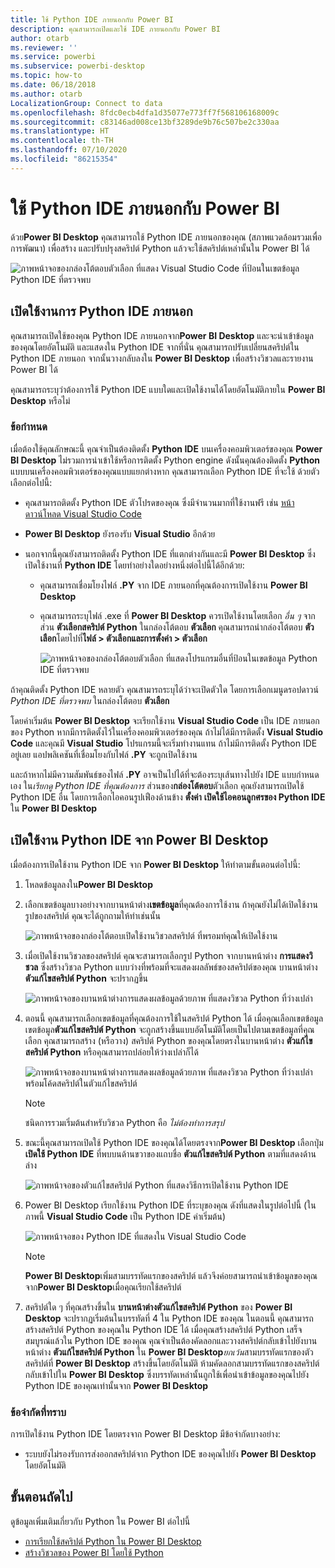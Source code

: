 ```yaml
---
title: ใช้ Python IDE ภายนอกกับ Power BI
description: คุณสามารถเปิดและใช้ IDE ภายนอกกับ Power BI
author: otarb
ms.reviewer: ''
ms.service: powerbi
ms.subservice: powerbi-desktop
ms.topic: how-to
ms.date: 06/18/2018
ms.author: otarb
LocalizationGroup: Connect to data
ms.openlocfilehash: 8fdc0ecb4dfa1d35077e773ff7f568106168009c
ms.sourcegitcommit: c83146ad008ce13bf3289de9b76c507be2c330aa
ms.translationtype: HT
ms.contentlocale: th-TH
ms.lasthandoff: 07/10/2020
ms.locfileid: "86215354"
---
```

# <a name="use-an-external-python-ide-with-power-bi"></a>ใช้ Python IDE ภายนอกกับ Power BI
ด้วย**Power BI Desktop** คุณสามารถใช้ Python IDE ภายนอกของคุณ (สภาพแวดล้อมรวมเพื่อการพัฒนา) เพื่อสร้าง และปรับปรุงสคริปต์ Python แล้วจะใช้สคริปต์เหล่านั้นใน Power BI ได้

![ภาพหน้าจอของกล่องโต้ตอบตัวเลือก ที่แสดง Visual Studio Code ที่ป้อนในเขตข้อมูล Python IDE ที่ตรวจพบ](media/desktop-python-ide/python-ide-1.png)

## <a name="enable-an-external-python-ide"></a>เปิดใช้งานการ Python IDE ภายนอก
คุณสามารถเปิดใช้ของคุณ Python IDE ภายนอกจาก**Power BI Desktop** และจะนำเข้าข้อมูลของคุณโดยอัตโนมัติ และแสดงใน Python IDE จากที่นั่น คุณสามารถปรับเปลี่ยนสคริปต์ใน Python IDE ภายนอก จากนั้นวางกลับลงใน **Power BI Desktop** เพื่อสร้างวิชวลและรายงาน Power BI ได้

คุณสามารถระบุว่าต้องการใช้ Python IDE แบบใดและเปิดใช้งานได้โดยอัตโนมัติภายใน **Power BI Desktop** หรือไม่

### <a name="requirements"></a>ข้อกำหนด
เมื่อต้องใช้คุณลักษณะนี้ คุณจำเป็นต้องติดตั้ง **Python IDE** บนเครื่องคอมพิวเตอร์ของคุณ **Power BI Desktop** ไม่รวมการนำเข้าใช้หรือการติดตั้ง Python engine ดังนั้นคุณต้องติดตั้ง **Python** แบบบนเครื่องคอมพิวเตอร์ของคุณแบบแยกต่างหาก คุณสามารถเลือก Python IDE ที่จะใช้ ด้วยตัวเลือกต่อไปนี้:

* คุณสามารถติดตั้ง Python IDE ตัวโปรดของคุณ ซึ่งมีจำนวนมากที่ใช้งานฟรี เช่น [หน้าดาวน์โหลด Visual Studio Code](https://code.visualstudio.com/download/)
* **Power BI Desktop** ยังรองรับ **Visual Studio** อีกด้วย
* นอกจากนี้คุณยังสามารถติดตั้ง Python IDE ที่แตกต่างกันและมี **Power BI Desktop** ซึ่งเปิดใช้งานที่ **Python IDE** โดยทำอย่างใดอย่างหนึ่งต่อไปนี้ได้อีกด้วย:
  
  * คุณสามารถเชื่อมโยงไฟล์ **.PY** จาก IDE ภายนอกที่คุณต้องการเปิดใช้งาน **Power BI Desktop**
  * คุณสามารถระบุไฟล์ .exe ที่ **Power BI Desktop** ควรเปิดใช้งานโดยเลือก *อื่น ๆ* จากส่วน **ตัวเลือกสคริปต์ Python** ในกล่องโต้ตอบ **ตัวเลือก** คุณสามารถนำกล่องโต้ตอบ **ตัวเลือก**โดยไปที่**ไฟล์ > ตัวเลือกและการตั้งค่า > ตัวเลือก**
    
    ![ภาพหน้าจอของกล่องโต้ตอบตัวเลือก ที่แสดงโปรแกรมอื่นที่ป้อนในเขตข้อมูล Python IDE ที่ตรวจพบ](media/desktop-python-ide/python-ide-2.png)

ถ้าคุณติดตั้ง Python IDE หลายตัว คุณสามารถระบุได้ว่าจะเปิดตัวใด โดยการเลือกเมนูดรอปดาวน์ *Python IDE ที่ตรวจพบ* ในกล่องโต้ตอบ **ตัวเลือก**

โดยค่าเริ่มต้น **Power BI Desktop** จะเรียกใช้งาน **Visual Studio Code** เป็น IDE ภายนอกของ Python หากมีการติดตั้งไว้ในเครื่องคอมพิวเตอร์ของคุณ ถ้าไม่ได้มีการติดตั้ง **Visual Studio Code** และคุณมี **Visual Studio** โปรแกรมนี้จะเริ่มทำงานแทน ถ้าไม่มีการติดตั้ง Python IDE อยู่เลย แอปพลิเคชันที่เชื่อมโยงกับไฟล์  **.PY** จะถูกเปิดใช้งาน

และถ้าหากไม่มีความสัมพันธ์ของไฟล์ **.PY** อาจเป็นไปได้ที่จะต้องระบุเส้นทางไปยัง IDE แบบกำหนดเอง ใน*เรียกดู Python IDE ที่คุณต้องการ* ส่วนของ**กล่องโต้ตอบ**ตัวเลือก คุณยังสามารถเปิดใช้ Python IDE อื่น โดยการเลือกไอคอนรูปเฟืองด้านข้าง **ตั้งค่า** **เปิดใช้ไอคอนลูกศรของ Python IDE** ใน **Power BI Desktop**

## <a name="launch-a-python-ide-from-power-bi-desktop"></a>เปิดใช้งาน Python IDE จาก Power BI Desktop
เมื่อต้องการเปิดใช้งาน Python IDE จาก **Power BI Desktop** ให้ทำตามขั้นตอนต่อไปนี้:

1. โหลดข้อมูลลงใน**Power BI Desktop**
2. เลือกเขตข้อมูลบางอย่างจากบานหน้าต่าง**เขตข้อมูล**ที่คุณต้องการใช้งาน ถ้าคุณยังไม่ได้เปิดใช้งานรูปของสคริปต์ คุณจะได้ถูกถามให้ทำเช่นนั้น
   
   ![ภาพหน้าจอของกล่องโต้ตอบเปิดใช้งานวิชวลสคริปต์ ที่พรอมท์คุณให้เปิดใช้งาน](media/desktop-python-ide/python-ide-3.png)
3. เมื่อเปิดใช้งานวิชวลของสคริปต์ คุณจะสามารถเลือกรูป Python จากบานหน้าต่าง **การแสดงวิชวล** ซึ่งสร้างวิชวล Python แบบว่างที่พร้อมที่จะแสดงผลลัพธ์ของสคริปต์ของคุณ บานหน้าต่าง**ตัวแก้ไขสคริปต์ Python** จะปรากฏขึ้น
   
   ![ภาพหน้าจอของบานหน้าต่างการแสดงผลข้อมูลด้วยภาพ ที่แสดงวิชวล Python ที่ว่างเปล่า](media/desktop-python-ide/python-ide-4.png)
4. ตอนนี้ คุณสามารถเลือกเขตข้อมูลที่คุณต้องการใช้ในสคริปต์ Python ได้ เมื่อคุณเลือกเขตข้อมูล เขตข้อมูล**ตัวแก้ไขสคริปต์ Python** จะถูกสร้างขึ้นแบบอัตโนมัติโดยเป็นไปตามเขตข้อมูลที่คุณเลือก คุณสามารถสร้าง (หรือวาง) สคริปต์ Python ของคุณโดยตรงในบานหน้าต่าง **ตัวแก้ไขสคริปต์ Python** หรือคุณสามารถปล่อยให้ว่างเปล่าก็ได้
   
   ![ภาพหน้าจอของบานหน้าต่างการแสดงผลข้อมูลด้วยภาพ ที่แสดงวิชวล Python ที่ว่างเปล่าพร้อมโค้ดสคริปต์ในตัวแก้ไขสคริปต์](media/desktop-python-ide/python-ide-5.png)
   
   > [!NOTE]
   > ชนิดการรวมเริ่มต้นสำหรับวิชวล Python คือ *ไม่ต้องทำการสรุป*
   > 
   > 
5. ขณะนี้คุณสามารถเปิดใช้ Python IDE ของคุณได้โดยตรงจาก**Power BI Desktop** เลือกปุ่ม **เปิดใช้ Python IDE** ที่พบบนด้านขวาของแถบชื่อ **ตัวแก้ไขสคริปต์ Python** ตามที่แสดงด้านล่าง
   
   ![ภาพหน้าจอของตัวแก้ไขสคริปต์ Python ที่แสดงวิธีการเปิดใช้งาน Python IDE](media/desktop-python-ide/python-ide-6.png)
6. Power BI Desktop เรียกใช้งาน Python IDE ที่ระบุของคุณ ดังที่แสดงในรูปต่อไปนี้ (ในภาพนี้ **Visual Studio Code** เป็น Python IDE ค่าเริ่มต้น)
   
   ![ภาพหน้าจอของ Python IDE ที่แสดงใน Visual Studio Code](media/desktop-python-ide/python-ide-7.png)
   
   > [!NOTE]
   > **Power BI Desktop**เพิ่มสามบรรทัดแรกของสคริปต์ แล้วจึงค่อยสามารถนำเข้าข้อมูลของคุณจาก**Power BI Desktop**เมื่อคุณเรียกใช้สคริปต์
   > 
   > 
7. สคริปต์ใด ๆ ที่คุณสร้างขึ้นใน **บานหน้าต่างตัวแก้ไขสคริปต์ Python** ของ **Power BI Desktop** จะปรากฏเริ่มต้นในบรรทัดที่ 4 ใน Python IDE ของคุณ ในตอนนี้ คุณสามารถสร้างสคริปต์ Python ของคุณใน Python IDE ได้ เมื่อคุณสร้างสคริปต์ Python เสร็จสมบูรณ์แล้วใน Python IDE ของคุณ คุณจำเป็นต้องคัดลอกและวางสคริปต์กลับเข้าไปยังบานหน้าต่าง **ตัวแก้ไขสคริปต์ Python** ใน **Power BI Desktop***ยกเว้น*สามบรรทัดแรกของตัวสคริปต์ที่ **Power BI Desktop** สร้างขึ้นโดยอัตโนมัติ ห้ามคัดลอกสามบรรทัดแรกของสคริปต์กลับเข้าไปใน **Power BI Desktop** ซึ่งบรรทัดเหล่านั้นถูกใช้เพื่อนำเข้าข้อมูลของคุณไปยัง Python IDE ของคุณเท่านั้นจาก **Power BI Desktop**

### <a name="known-limitations"></a>ข้อจำกัดที่ทราบ
การเปิดใช้งาน Python IDE โดยตรงจาก Power BI Desktop มีข้อจำกัดบางอย่าง:

* ระบบยังไม่รองรับการส่งออกสคริปต์จาก Python IDE ของคุณไปยัง **Power BI Desktop** โดยอัตโนมัติ

## <a name="next-steps"></a>ขั้นตอนถัดไป
ดูข้อมูลเพิ่มเติมเกี่ยวกับ Python ใน Power BI ต่อไปนี้

* [การเรียกใช้สคริปต์ Python ใน Power BI Desktop](desktop-python-scripts.md)
* [สร้างวิชวลของ Power BI โดยใช้ Python](desktop-python-visuals.md)

